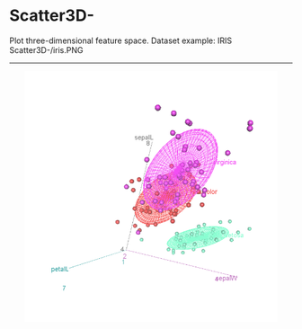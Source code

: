# Scatter3D-
Plot three-dimensional feature space. Dataset example: IRIS
Scatter3D-/iris.PNG 

---------------------------------------
<p align="center">
  <img src="https://github.com/camila-ud/Scatter3D-/blob/master/iris.PNG?raw=true" width="450"/>
</p>
 

